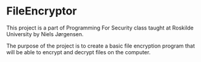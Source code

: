 # FileEncryptor

This project is a part of Programming For Security class taught at Roskilde University by Niels Jørgensen.

The purpose of the project is to create a basic file encryption program that will be able to encrypt and decrypt files on the computer.
